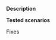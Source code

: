 <!-- Thank you for considering contributing to this repository! We encourage you to use PSR-2. -->

**Description**
<!-- Please provide a description of the changes proposed in the Pull Request -->

**Tested scenarios**
<!-- Description of tested scenarios -->
<!-- Please verify that the unit tests are passing by running "vendor/bin/phpunit -c dev/tests/unit/phpunit.xml.dist vendor/adyen/module-payment/Test/" -->

Fixes  <!-- #-prefixed github issue number -->
